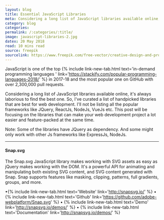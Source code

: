 ```yaml
---
layout: blog
title: Essential JavaScript Libraries
meta: Considering a long list of JavaScript libraries available online, it's always laborious to find the best one. So, I've curated a list of handpicked libraries that are best..
category: blog
categories:
permalink: /:categories/:title/
image: javascript-libraries-2.jpg
datex: 20 May 2018
read: 10 mins read
source: freepik
sourcelink: https://www.freepik.com/free-vector/creative-design-and-programming-illustration_1196036.htm
---
```


JavaScript is one of the top {% include link-new-tab.html text='in-demand programming languages ' link='https://stackify.com/popular-programming-languages-2018/' %} in 2017-18 and the most popular one on GitHub with over 2,300,000 pull requests.

Considering a long list of JavaScript libraries available online, it's always laborious to find the best one. So, I've curated a list of handpicked libraries that are best for web development. I'll not be listing all the popular frameworks like JQuery, ReactJs, NodeJs, VueJs etc. This post will be focusing on the libraries that can make your web development project a lot easier and feature-packed at the same time.

Note: Some of the libraries have JQuery as dependency. And some might only work with other Js frameworks like ExpressJs, NodeJs.
<hr>

#### Snap.svg

The Snap.svg JavaScript library makes working with SVG assets as easy as jQuery makes working with the DOM. 
It's a powerful API for animating and manipulating both existing SVG content, and SVG content generated with Snap. Snap supports features like masking, clipping, patterns, full gradients, groups, and more.

•{% include link-new-tab.html text='Website' link='http://snapsvg.io/' %}   •
{% include link-new-tab.html text='Github' link='https://github.com/adobe-webplatform/Snap.svg' %}      •
{% include link-new-tab.html text='Demo' link='http://snapsvg.io/demos/' %}     •
{% include link-new-tab.html text='Documentation' link='http://snapsvg.io/demos/' %}
